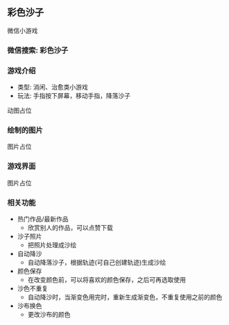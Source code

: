 ## 彩色沙子
微信小游戏

### 微信搜索: 彩色沙子

### 游戏介绍
- 类型: 消闲、治愈类小游戏
- 玩法: 手指按下屏幕，移动手指，降落沙子

动图占位

### 绘制的图片
图片占位

### 游戏界面
图片占位

### 相关功能
- 热门作品/最新作品
  - 欣赏别人的作品，可以点赞下载
- 沙子照片
  - 把照片处理成沙绘
- 自动降沙
  - 自动降落沙子，根据轨迹(可自己创建轨迹)生成沙绘
- 颜色保存
  - 在改变颜色前，可以将喜欢的颜色保存，之后可再选取使用
- 沙色不重复
  - 自动降沙时，当渐变色用完时，重新生成渐变色，不重复使用之前的颜色
- 沙布换色
  - 更改沙布的颜色
